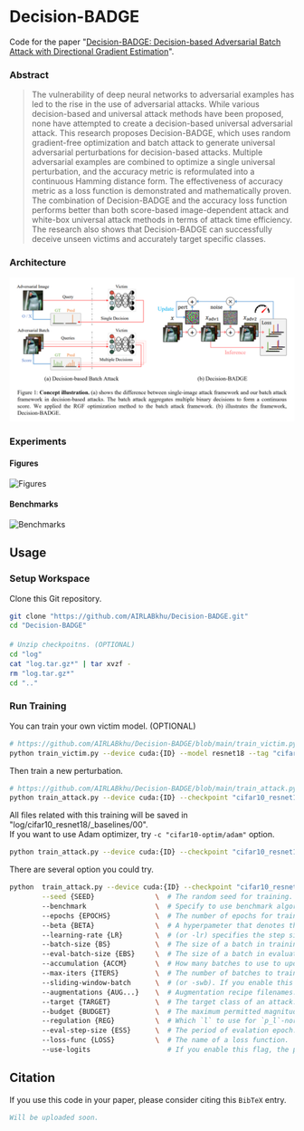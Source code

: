 # Decision-BADGE
Code for the paper "[Decision-BADGE: Decision-based Adversarial Batch Attack with Directional Gradient Estimation]()".
### Abstract
> The vulnerability of deep neural networks to adversarial examples has led to the rise in the use of adversarial attacks. While various decision-based and universal attack methods have been proposed, none have attempted to create a decision-based universal adversarial attack. This research proposes Decision-BADGE, which uses random gradient-free optimization and batch attack to generate universal adversarial perturbations for decision-based attacks. Multiple adversarial examples are combined to optimize a single universal perturbation, and the accuracy metric is reformulated into a continuous Hamming distance form. The effectiveness of accuracy metric as a loss function is demonstrated and mathematically proven. The combination of Decision-BADGE and the accuracy loss function performs better than both score-based image-dependent attack and white-box universal attack methods in terms of attack time efficiency. The research also shows that Decision-BADGE can successfully deceive unseen victims and accurately target specific classes.
### Architecture
![Architecture](./figures/architecture.png)
### Experiments
#### Figures
![Figures](./figures/figures.png)
#### Benchmarks
![Benchmarks](./figures/benchmarks.png)

## Usage
### Setup Workspace
Clone this Git repository.
```bash
git clone "https://github.com/AIRLABkhu/Decision-BADGE.git"
cd "Decision-BADGE"

# Unzip checkpoitns. (OPTIONAL)
cd "log"
cat "log.tar.gz*" | tar xvzf -
rm "log.tar.gz*"
cd ".."
```
### Run Training
You can train your own victim model. (OPTIONAL)
```bash
# https://github.com/AIRLABkhu/Decision-BADGE/blob/main/train_victim.py
python train_victim.py --device cuda:{ID} --model resnet18 --tag "cifar10_resnet18"
```
Then train a new perturbation.
```bash
# https://github.com/AIRLABkhu/Decision-BADGE/blob/main/train_attack.py
python train_attack.py --device cuda:{ID} --checkpoint "cifar10_resnet18" --tag "_baselines/00"
```
All files related with this training will be saved in "log/cifar10_resnet18/_baselines/00". \
If you want to use Adam optimizer, try ```-c "cifar10-optim/adam"``` option.
```bash
python train_attack.py --device cuda:{ID} --checkpoint "cifar10_resnet18" -c "cifar10-optim/adam" --tag "_baselines/00"
```
There are several option you could try.
```bash
python  train_attack.py --device cuda:{ID} --checkpoint "cifar10_resnet18" --tag "_baselines/00" \
        --seed {SEED}               \  # The random seed for training.
        --benchmark                 \  # Specify to use benchmark algorithm or not. Deterministic algorithms will be applied if not specified.
        --epochs {EPOCHS}           \  # The number of epochs for training.
        --beta {BETA}               \  # A hyperpameter that denotes the standard deviation of normal step noise.
        --learning-rate {LR}        \  # (or -lr) specifies the step size.
        --batch-size {BS}           \  # The size of a batch in training phase.
        --eval-batch-size {EBS}     \  # The size of a batch in evaluation phase.
        --accumulation {ACCM}       \  # How many batches to use to update the perturbation once.
        --max-iters {ITERS}         \  # The number of batches to train in one epoch.
        --sliding-window-batch      \  # (or -swb). If you enable this flag, accumulated batches will be reused, dropping the first one.
        --augmentations {AUG...}    \  # Augmentation recipe filenames.
        --target {TARGET}           \  # The target class of an attack.
        --budget {BUDGET}           \  # The maximum permitted magnitude of a perturbation.
        --regulation {REG}          \  # Which `l` to use for `p_l`-norm in regulation.
        --eval-step-size {ESS}      \  # The period of evalation epoch.
        --loss-func {LOSS}          \  # The name of a loss function.
        --use-logits                   # If you enable this flag, the perturbation will be trained using the scores, not the decisions.
```

## Citation
If you use this code in your paper, please consider citing this ```BibTeX``` entry.
```bibtex
Will be uploaded soon.
```
